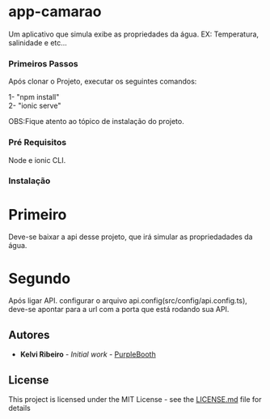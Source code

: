 # app-camarao

Um aplicativo que simula exibe as propriedades da água. EX: Temperatura, salinidade e etc...

### Primeiros Passos

Após clonar o Projeto, executar os seguintes comandos:

1- "npm install"</br> 
2- "ionic serve"

OBS:Fique atento ao tópico de  instalação do projeto.

### Pré Requisitos

Node e ionic CLI.

### Instalação

<h1>Primeiro </h1>
<p>
  Deve-se baixar a api desse projeto, que irá simular as propriedadades da água.
</p>
<h1>Segundo</h1>
<p>
 Após ligar API. configurar o arquivo api.config(src/config/api.config.ts), deve-se apontar para a url com a porta que está rodando sua API.
</p>

## Autores

* **Kelvi Ribeiro** - *Initial work* - [PurpleBooth](https://github.com/kelvi-ribeiro)

## License

This project is licensed under the MIT License - see the [LICENSE.md](LICENSE.md) file for details

